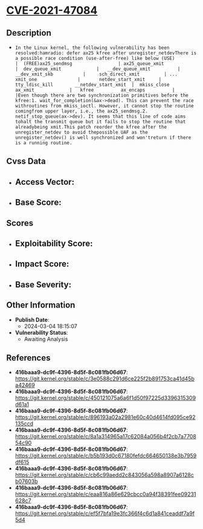 
# [CVE-2021-47084](https://cve.mitre.org/cgi-bin/cvename.cgi?name=CVE-2021-47084)

## Description

- `In the Linux kernel, the following vulnerability has been resolved:hamradio: defer ax25 kfree after unregister_netdevThere is a possible race condition (use-after-free) like below (USE)                       |  (FREE)ax25_sendmsg                 | ax25_queue_xmit             |  dev_queue_xmit             |   __dev_queue_xmit          |    __dev_xmit_skb           |     sch_direct_xmit         | ...      xmit_one               |       netdev_start_xmit     | tty_ldisc_kill        __netdev_start_xmit  |  mkiss_close         ax_xmit             |   kfree          ax_encaps          |                             |Even though there are two synchronization primitives before the kfree:1. wait_for_completion(&ax->dead). This can prevent the race withroutines from mkiss_ioctl. However, it cannot stop the routine comingfrom upper layer, i.e., the ax25_sendmsg.2. netif_stop_queue(ax->dev). It seems that this line of code aims tohalt the transmit queue but it fails to stop the routine that alreadybeing xmit.This patch reorder the kfree after the unregister_netdev to avoid thepossible UAF as the unregister_netdev() is well synchronized and won'treturn if there is a running routine.`

## Cvss Data

- **Access Vector**:
  - 
- **Base Score**:
  - 

## Scores

- **Exploitability Score**:
  - 
- **Impact Score**:
  - 
- **Base Severity**:
  - 

## Other Information

- **Publish Date**:
  - 2024-03-04 18:15:07
- **Vulnerability Status**:
  - Awaiting Analysis

## References

- **416baaa9-dc9f-4396-8d5f-8c081fb06d67**: https://git.kernel.org/stable/c/3e0588c291d6ce225f2b891753ca41d45ba42469
- **416baaa9-dc9f-4396-8d5f-8c081fb06d67**: https://git.kernel.org/stable/c/450121075a6a6f1d50f97225d3396315309d61a1
- **416baaa9-dc9f-4396-8d5f-8c081fb06d67**: https://git.kernel.org/stable/c/896193a02a2981e60c40d4614fd095ce92135ccd
- **416baaa9-dc9f-4396-8d5f-8c081fb06d67**: https://git.kernel.org/stable/c/8a1a314965a17c62084a056b4f2cb7a770854c90
- **416baaa9-dc9f-4396-8d5f-8c081fb06d67**: https://git.kernel.org/stable/c/b5b193d0c67180fefdc664650138e3b7959df615
- **416baaa9-dc9f-4396-8d5f-8c081fb06d67**: https://git.kernel.org/stable/c/cb6c99aedd2c843056a598a8907a6128cb07603b
- **416baaa9-dc9f-4396-8d5f-8c081fb06d67**: https://git.kernel.org/stable/c/eaa816a86e629cbcc0a94f38391fee09231628c7
- **416baaa9-dc9f-4396-8d5f-8c081fb06d67**: https://git.kernel.org/stable/c/ef5f7bfa19e3fc366f4c6d1a841ceaddf7a9f5d4
